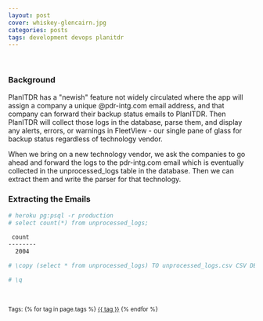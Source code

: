 ```yaml
---
layout: post
cover: whiskey-glencairn.jpg
categories: posts
tags: development devops planitdr
---
```

<br />
<h3>Background</h3>

PlanITDR has a "newish" feature not widely circulated where the app will assign a company a unique @pdr-intg.com email address, and that company can forward their backup status emails to PlanITDR. Then PlanITDR will collect those logs in the database, parse them, and display any alerts, errors, or warnings in FleetView - our single pane of glass for backup status regardless of technology vendor.

When we bring on a new technology vendor, we ask the companies to go ahead and forward the logs to the pdr-intg.com email which is eventually collected in the unprocessed\_logs table in the database. Then we can extract them and write the parser for that technology.

<h3>Extracting the Emails</h3>

```bash
# heroku pg:psql -r production
# select count(*) from unprocessed_logs;

 count
--------
  2004	

# \copy (select * from unprocessed_logs) TO unprocessed_logs.csv CSV DELIMITER ',' HEADER

# \q
```
<br />


<p><small>
Tags: 	
  {% for tag in page.tags %}
    <a href="/tags/{{ tag }}/">{{ tag }}</a>
  {% endfor %}
</small></p>
